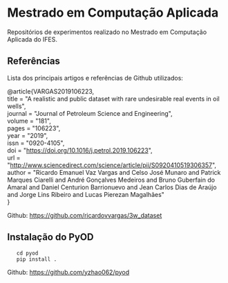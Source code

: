 # Mestrado em Computação Aplicada

Repositórios de experimentos realizado no Mestrado em Computação Aplicada do IFES.

## Referências

Lista dos principais artigos e referências de Github utilizados:

@article{VARGAS2019106223,  
title = "A realistic and public dataset with rare undesirable real events in oil wells",  
journal = "Journal of Petroleum Science and Engineering",  
volume = "181",  
pages = "106223",  
year = "2019",  
issn = "0920-4105",  
doi = "https://doi.org/10.1016/j.petrol.2019.106223",  
url = "http://www.sciencedirect.com/science/article/pii/S0920410519306357",  
author = "Ricardo Emanuel Vaz Vargas and Celso José Munaro and Patrick Marques Ciarelli and André Gonçalves Medeiros and Bruno Guberfain do Amaral and Daniel Centurion Barrionuevo and Jean Carlos Dias de Araújo and Jorge Lins Ribeiro and Lucas Pierezan Magalhães"  
}  

Github: <https://github.com/ricardovvargas/3w_dataset>


## Instalação do PyOD 
```
   cd pyod
   pip install .
```

Github: <https://github.com/yzhao062/pyod>
